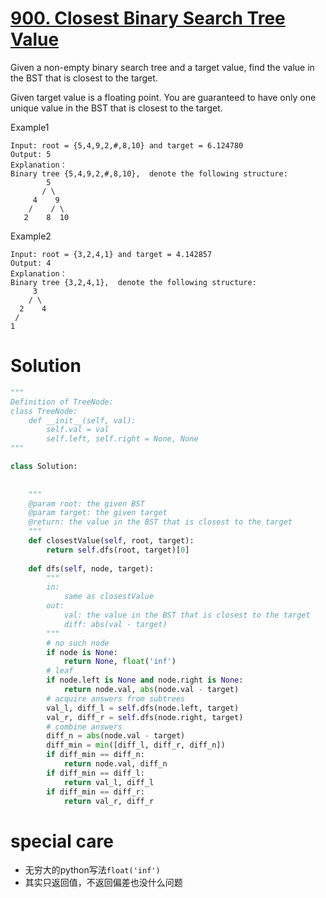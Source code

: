 # [900. Closest Binary Search Tree Value](https://www.lintcode.com/problem/closest-binary-search-tree-value/description)

Given a non-empty binary search tree and a target value, find the value in the BST that is closest to the target.

Given target value is a floating point.
You are guaranteed to have only one unique value in the BST that is closest to the target.

Example1
```
Input: root = {5,4,9,2,#,8,10} and target = 6.124780
Output: 5
Explanation：
Binary tree {5,4,9,2,#,8,10},  denote the following structure:
        5
       / \
     4    9
    /    / \
   2    8  10
```
Example2
```
Input: root = {3,2,4,1} and target = 4.142857
Output: 4
Explanation：
Binary tree {3,2,4,1},  denote the following structure:
     3
    / \
  2    4
 /
1
```
# Solution
```python
"""
Definition of TreeNode:
class TreeNode:
    def __init__(self, val):
        self.val = val
        self.left, self.right = None, None
"""

class Solution:
    
    
    """
    @param root: the given BST
    @param target: the given target
    @return: the value in the BST that is closest to the target
    """
    def closestValue(self, root, target):
        return self.dfs(root, target)[0]
        
    def dfs(self, node, target):
        """
        in:
            same as closestValue
        out:
            val: the value in the BST that is closest to the target
            diff: abs(val - target)
        """
        # no such node
        if node is None:
            return None, float('inf')
        # leaf
        if node.left is None and node.right is None:
            return node.val, abs(node.val - target)
        # acquire answers from subtrees
        val_l, diff_l = self.dfs(node.left, target)
        val_r, diff_r = self.dfs(node.right, target)
        # combine answers
        diff_n = abs(node.val - target)
        diff_min = min([diff_l, diff_r, diff_n])
        if diff_min == diff_n:
            return node.val, diff_n
        if diff_min == diff_l:
            return val_l, diff_l
        if diff_min == diff_r:
            return val_r, diff_r
```
# special care
- 无穷大的python写法`float('inf')`
- 其实只返回值，不返回偏差也没什么问题